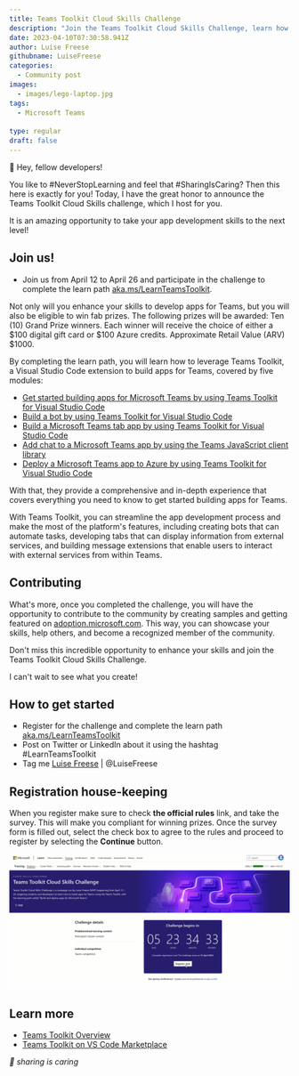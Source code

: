 ```yaml
---
title: Teams Toolkit Cloud Skills Challenge
description: "Join the Teams Toolkit Cloud Skills Challenge, learn how to build apps for Teams and win prizes!"
date: 2023-04-10T07:30:58.941Z
author: Luise Freese
githubname: LuiseFreese
categories:
  - Community post
images:
  - images/lego-laptop.jpg
tags:
  - Microsoft Teams

type: regular
draft: false
---
```


👋 Hey, fellow developers!

You like to #NeverStopLearning and feel that #SharingIsCaring? Then this here is exactly for you! Today, I have the great honor to announce the Teams Toolkit Cloud Skills challenge, which I host for you.

It is an amazing opportunity to take your app development skills to the next level!

## Join us!

- Join us from April 12 to April 26 and participate in the challenge to complete the learn path [aka.ms/LearnTeamsToolkit](https://aka.ms/LearnTeamsToolkit).

Not only will you enhance your skills to develop apps for Teams, but you will also be eligible to win fab prizes. The following prizes will be awarded: Ten (10) Grand Prize winners. Each winner will receive the choice of either a $100 digital gift card or $100 Azure credits. Approximate Retail Value (ARV) $1000.

By completing the learn path, you will learn how to leverage Teams Toolkit, a Visual Studio Code extension to build apps for Teams, covered by five modules:

- [Get started building apps for Microsoft Teams by using Teams Toolkit for Visual Studio Code](https://learn.microsoft.com/training/modules/teams-toolkit-vsc-introduction/)
- [Build a bot by using Teams Toolkit for Visual Studio Code](https://learn.microsoft.com/training/modules/teams-toolkit-vsc-create-bot/)
- [Build a Microsoft Teams tab app by using Teams Toolkit for Visual Studio Code](https://learn.microsoft.com/training/modules/teams-toolkit-vsc-tab-app/)
- [Add chat to a Microsoft Teams app by using the Teams JavaScript client library](https://learn.microsoft.com/training/modules/teams-toolkit-vsc-integrate-chat/)
- [Deploy a Microsoft Teams app to Azure by using Teams Toolkit for Visual Studio Code](https://learn.microsoft.com/training/modules/teams-toolkit-vsc-deploy-apps/)

With that, they provide a comprehensive and in-depth experience that covers everything you need to know to get started building apps for Teams.

With Teams Toolkit, you can streamline the app development process and make the most of the platform's features, including creating bots that can automate tasks, developing tabs that can display information from external services, and building message extensions that enable users to interact with external services from within Teams.

## Contributing

What's more, once you completed the challenge, you will have the opportunity to contribute to the community by creating samples and getting featured on [adoption.microsoft.com](https://adoption.microsoft.com/sample-solution-gallery/). This way, you can showcase your skills, help others, and become a recognized member of the community.

Don't miss this incredible opportunity to enhance your skills and join the Teams Toolkit Cloud Skills Challenge.

I can't wait to see what you create! 

## How to get started

- Register for the challenge and complete the learn path [aka.ms/LearnTeamsToolkit](https://aka.ms/LearnTeamsToolkit)
- Post on Twitter or LinkedIn about it using the hashtag #LearnTeamsToolkit
- Tag me [Luise Freese](https://twitter.com/LuiseFreese) | @LuiseFreese

## Registration house-keeping

When you register make sure to check **the official rules** link, and take the survey. This will make you compliant for winning prizes. Once the survey form is filled out, select the check box to agree to the rules and proceed to register by selecting the **Continue** button.

![ a GIF to show how to correctly register for the cloud skills challenge](./images/rules.gif)

## Learn more

- [Teams Toolkit Overview](https://learn.microsoft.com/microsoftteams/platform/toolkit/teams-toolkit-fundamentals?pivots=visual-studio-code)
- [Teams Toolkit on VS Code Marketplace](https://marketplace.visualstudio.com/items?itemName=TeamsDevApp.ms-teams-vscode-extension)

_🧡 sharing is caring_
